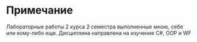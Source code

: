 # Примечание
Лабораторные работы 2 курса 2 семестра
выполненные мною, себе или кому-либо еще. Дисциплина направлена на изучение C#, OOP и WF
